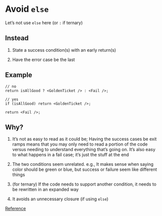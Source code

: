 # Avoid `else`

Let’s not use `else` here (or `:` if ternary)

## Instead

1. State a success condition(s) with an early return(s)

1. Have the error case be the last

## Example

```tsx
// no
return isAllGood ? <GoldenTicket /> : <Fail />;

// yes
if (isAllGood) return <GoldenTicket />;

return <Fail />;
```

## Why?

1. It’s not as easy to read as it could be; Having the success cases be exit ramps means that you may only need to read a portion of the code versus needing to understand everything that’s going on. It’s also easy to what happens in a fail case; it’s just the stuff at the end

1. The two conditions seem unrelated. e.g., It makes sense when saying color should be green or blue, but success or failure seem like different things

1. (for ternary) If the code needs to support another condition, it needs to be rewritten in an expanded way

1. It avoids an unnecessary closure (if using `else`)

[Reference](https://github.com/kirkstrobeck/stash/blob/main/style-guide/no-as.md)

